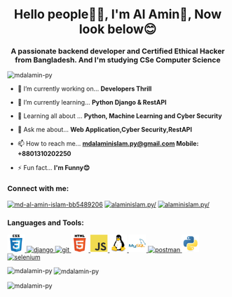 <h1 align="center">Hello people🙋‍♂️, I'm Al Amin👋, Now look below😊</h1>
<h3 align="center">A passionate backend developer and Certified Ethical Hacker from Bangladesh. And I'm studying CSe Computer Science</h3>

<p align="left"> <img src="https://komarev.com/ghpvc/?username=mdalamin-py&label=Profile%20views&color=0e75b6&style=flat" alt="mdalamin-py" /> </p>

- 🏢 I’m currently working on... **Developers Thrill**

- 🔭 I’m currently learning... **Python Django & RestAPI**

- 🌱 Learning all about ... **Python, Machine Learning and Cyber Security**

- 💬 Ask me about... **Web Application,Cyber Security,RestAPI**

- 📫 How to reach me... **mdalaminislam.py@gmail.com Mobile: +8801310202250**

- ⚡ Fun fact... **I'm Funny😊**

<h3 align="left">Connect with me:</h3>
<p align="left">
<a href="https://linkedin.com/in/md-al-amin-islam-bb5489206" target="blank"><img align="center" src="https://raw.githubusercontent.com/rahuldkjain/github-profile-readme-generator/master/src/images/icons/Social/linked-in-alt.svg" alt="md-al-amin-islam-bb5489206" height="30" width="40" /></a>
<a href="https://fb.com/alaminislam.py/" target="blank"><img align="center" src="https://raw.githubusercontent.com/rahuldkjain/github-profile-readme-generator/master/src/images/icons/Social/facebook.svg" alt="alaminislam.py/" height="30" width="40" /></a>
<a href="https://instagram.com/alaminislam.py/" target="blank"><img align="center" src="https://raw.githubusercontent.com/rahuldkjain/github-profile-readme-generator/master/src/images/icons/Social/instagram.svg" alt="alaminislam.py/" height="30" width="40" /></a>
</p>

<h3 align="left">Languages and Tools:</h3>
<p align="left"> <a href="https://www.w3schools.com/css/" target="_blank" rel="noreferrer"> <img src="https://raw.githubusercontent.com/devicons/devicon/master/icons/css3/css3-original-wordmark.svg" alt="css3" width="40" height="40"/> </a> <a href="https://www.djangoproject.com/" target="_blank" rel="noreferrer"> <img src="https://cdn.worldvectorlogo.com/logos/django.svg" alt="django" width="40" height="40"/> </a> <a href="https://git-scm.com/" target="_blank" rel="noreferrer"> <img src="https://www.vectorlogo.zone/logos/git-scm/git-scm-icon.svg" alt="git" width="40" height="40"/> </a> <a href="https://www.w3.org/html/" target="_blank" rel="noreferrer"> <img src="https://raw.githubusercontent.com/devicons/devicon/master/icons/html5/html5-original-wordmark.svg" alt="html5" width="40" height="40"/> </a> <a href="https://developer.mozilla.org/en-US/docs/Web/JavaScript" target="_blank" rel="noreferrer"> <img src="https://raw.githubusercontent.com/devicons/devicon/master/icons/javascript/javascript-original.svg" alt="javascript" width="40" height="40"/> </a> <a href="https://www.linux.org/" target="_blank" rel="noreferrer"> <img src="https://raw.githubusercontent.com/devicons/devicon/master/icons/linux/linux-original.svg" alt="linux" width="40" height="40"/> </a> <a href="https://www.mysql.com/" target="_blank" rel="noreferrer"> <img src="https://raw.githubusercontent.com/devicons/devicon/master/icons/mysql/mysql-original-wordmark.svg" alt="mysql" width="40" height="40"/> </a> <a href="https://postman.com" target="_blank" rel="noreferrer"> <img src="https://www.vectorlogo.zone/logos/getpostman/getpostman-icon.svg" alt="postman" width="40" height="40"/> </a> <a href="https://www.python.org" target="_blank" rel="noreferrer"> <img src="https://raw.githubusercontent.com/devicons/devicon/master/icons/python/python-original.svg" alt="python" width="40" height="40"/> </a> <a href="https://www.selenium.dev" target="_blank" rel="noreferrer"> <img src="https://raw.githubusercontent.com/detain/svg-logos/780f25886640cef088af994181646db2f6b1a3f8/svg/selenium-logo.svg" alt="selenium" width="40" height="40"/> </a> </p>

<p><img align="left" src="https://github-readme-stats.vercel.app/api/top-langs?username=mdalamin-py&show_icons=true&locale=en&layout=compact" alt="mdalamin-py" /></p>

<p>&nbsp;<img align="center" src="https://github-readme-stats.vercel.app/api?username=mdalamin-py&show_icons=true&locale=en" alt="mdalamin-py" /></p>

<p><img align="center" src="https://github-readme-streak-stats.herokuapp.com/?user=mdalamin-py&" alt="mdalamin-py" /></p>

